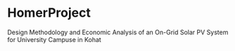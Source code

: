 # HomerProject
Design Methodology and Economic Analysis of an On-Grid Solar PV System for University Campuse in Kohat
